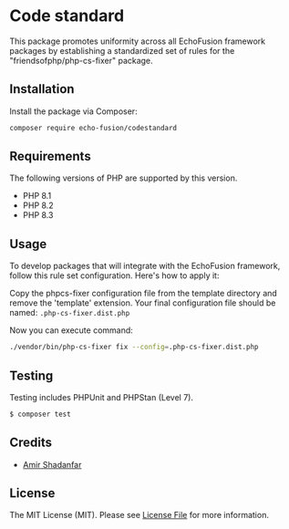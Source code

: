 # Code standard

This package promotes uniformity across all EchoFusion framework packages by establishing a standardized set of rules for the "friendsofphp/php-cs-fixer" package.

## Installation

Install the package via Composer:

```bash
composer require echo-fusion/codestandard
```

## Requirements

The following versions of PHP are supported by this version.

* PHP 8.1
* PHP 8.2
* PHP 8.3

## Usage

To develop packages that will integrate with the EchoFusion framework, follow this rule set configuration. Here's how to apply it:

Copy the phpcs-fixer configuration file from the template directory and remove the 'template' extension. Your final configuration file should be named:
``
.php-cs-fixer.dist.php
``

Now you can execute command:

``` bash
./vendor/bin/php-cs-fixer fix --config=.php-cs-fixer.dist.php
```

## Testing

Testing includes PHPUnit and PHPStan (Level 7).
``` bash
$ composer test
```

## Credits

- [Amir Shadanfar](https://github.com/amir-shadanfar)

## License

The MIT License (MIT). Please see [License File](https://github.com/echo-fusion/middlewaremanager/blob/main/LICENSE) for more information.

